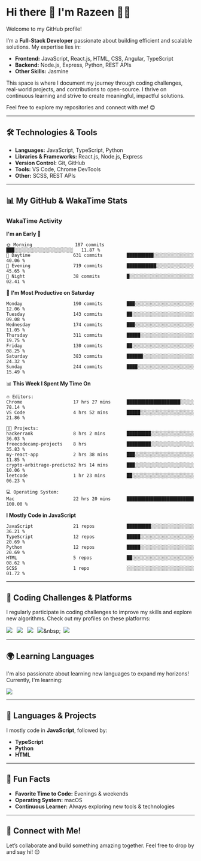 # Hi there 👋 I'm Razeen 👩‍💻

Welcome to my GitHub profile!  

I’m a **Full-Stack Developer** passionate about building efficient and scalable solutions. My expertise lies in:  
- **Frontend:** JavaScript, React.js, HTML, CSS, Angular, TypeScript
- **Backend:** Node.js, Express, Python, REST APIs
- **Other Skills:** Jasmine

This space is where I document my journey through coding challenges, real-world projects, and contributions to open-source. I thrive on continuous learning and strive to create meaningful, impactful solutions.  

Feel free to explore my repositories and connect with me! 😊  

---

## 🛠️ Technologies & Tools  
- **Languages:** JavaScript, TypeScript, Python  
- **Libraries & Frameworks:** React.js, Node.js, Express  
- **Version Control:** Git, GitHub  
- **Tools:** VS Code, Chrome DevTools  
- **Other:** SCSS, REST APIs  

---


## 📊 My GitHub & WakaTime Stats

### **WakaTime Activity**

<!--START_SECTION:waka-->
**I'm an Early 🐤** 

```text
🌞 Morning                187 commits         ███░░░░░░░░░░░░░░░░░░░░░░   11.87 % 
🌆 Daytime                631 commits         ██████████░░░░░░░░░░░░░░░   40.06 % 
🌃 Evening                719 commits         ███████████░░░░░░░░░░░░░░   45.65 % 
🌙 Night                  38 commits          █░░░░░░░░░░░░░░░░░░░░░░░░   02.41 % 
```
📅 **I'm Most Productive on Saturday** 

```text
Monday                   190 commits         ███░░░░░░░░░░░░░░░░░░░░░░   12.06 % 
Tuesday                  143 commits         ██░░░░░░░░░░░░░░░░░░░░░░░   09.08 % 
Wednesday                174 commits         ███░░░░░░░░░░░░░░░░░░░░░░   11.05 % 
Thursday                 311 commits         █████░░░░░░░░░░░░░░░░░░░░   19.75 % 
Friday                   130 commits         ██░░░░░░░░░░░░░░░░░░░░░░░   08.25 % 
Saturday                 383 commits         ██████░░░░░░░░░░░░░░░░░░░   24.32 % 
Sunday                   244 commits         ████░░░░░░░░░░░░░░░░░░░░░   15.49 % 
```


📊 **This Week I Spent My Time On** 

```text
🔥 Editors: 
Chrome                   17 hrs 27 mins      ████████████████████░░░░░   78.14 % 
VS Code                  4 hrs 52 mins       █████░░░░░░░░░░░░░░░░░░░░   21.86 % 

🐱‍💻 Projects: 
hackerrank               8 hrs 2 mins        █████████░░░░░░░░░░░░░░░░   36.03 % 
freecodecamp-projects    8 hrs               █████████░░░░░░░░░░░░░░░░   35.83 % 
my-react-app             2 hrs 38 mins       ███░░░░░░░░░░░░░░░░░░░░░░   11.85 % 
crypto-arbitrage-predicto2 hrs 14 mins       ███░░░░░░░░░░░░░░░░░░░░░░   10.06 % 
leetcode                 1 hr 23 mins        ██░░░░░░░░░░░░░░░░░░░░░░░   06.23 % 

💻 Operating System: 
Mac                      22 hrs 20 mins      █████████████████████████   100.00 % 
```

**I Mostly Code in JavaScript** 

```text
JavaScript               21 repos            █████████░░░░░░░░░░░░░░░░   36.21 % 
TypeScript               12 repos            █████░░░░░░░░░░░░░░░░░░░░   20.69 % 
Python                   12 repos            █████░░░░░░░░░░░░░░░░░░░░   20.69 % 
HTML                     5 repos             ██░░░░░░░░░░░░░░░░░░░░░░░   08.62 % 
SCSS                     1 repo              ░░░░░░░░░░░░░░░░░░░░░░░░░   01.72 % 
```




<!--END_SECTION:waka-->


---

## 🌟 Coding Challenges & Platforms  
I regularly participate in coding challenges to improve my skills and explore new algorithms. Check out my profiles on these platforms:  

[![](https://img.shields.io/badge/-LeetCode-FFA116?style=for-the-badge&logo=LeetCode&logoColor=black)](https://leetcode.com/u/srazeen)&nbsp;&nbsp;
[![](https://img.shields.io/badge/-Hackerrank-2EC866?style=for-the-badge&logo=HackerRank&logoColor=white)](https://www.hackerrank.com/profile/razeen_m_shaikh)&nbsp;&nbsp;
[![](https://img.shields.io/badge/freecodecamp-27273D?style=for-the-badge&logo=freecodecamp&logoColor=white)](https://www.freecodecamp.org/razeen)&nbsp;&nbsp;
[![](https://img.shields.io/badge/Exercism-009CAB?style=for-the-badge&logo=exercism&logoColor=white)]([https://exercism.io](https://exercism.org/profiles/Razeen-Shaikh))&nbsp;&nbsp;
[![](https://img.shields.io/badge/coding%20ninjas-DD6620?style=for-the-badge&logo=codingninjas&logoColor=white)](https://www.naukri.com/code360/profile/razeen)

---

## 🌍 Learning Languages  
I'm also passionate about learning new languages to expand my horizons! Currently, I'm learning:

[![](https://img.shields.io/badge/Duolingo-58CC02?style=for-the-badge&logo=Duolingo&logoColor=white)](https://www.duolingo.com/profile/razeen_shaikh)

---

## 🚀 Languages & Projects  
I mostly code in **JavaScript**, followed by:  
- **TypeScript**  
- **Python**  
- **HTML**  

---

## 🌟 Fun Facts  
- **Favorite Time to Code:** Evenings & weekends  
- **Operating System:** macOS  
- **Continuous Learner:** Always exploring new tools & technologies  

---

## 💬 Connect with Me!  
Let’s collaborate and build something amazing together. Feel free to drop by and say hi! 😊  


